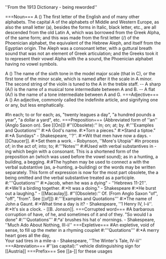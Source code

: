 ''From the 1913 Dictionary - being reworded''

===Noun===
A () The first letter of the English and of many other alphabets. The capital A of the alphabets of Middle and Western Europe, as also the small letter (a), besides the forms in Italic, black letter, etc., are all descended from the old Latin A, which was borrowed from the Greek Alpha, of the same form; and this was made from the first letter (/) of the Phoenician alphabet, the equivalent of the Hebrew Aleph, and itself from the Egyptian origin. The Aleph was a consonant letter, with a guttural breath sound that was not an element of Greek articulation; and the Greeks took it to represent their vowel Alpha with the a sound, the Phoenician alphabet having no vowel symbols.

A () The name of the sixth tone in the model major scale (that in C), or the first tone of the minor scale, which is named after it the scale in A minor. The second string of the violin is tuned to the A in the treble staff. -- A sharp (A/) is the name of a musical tone intermediate between A and B. -- A flat (A/) is the name of a tone intermediate between A and G.
===Adjective===
A () An adjective, commonly called the indefinite article, and signifying one or any, but less emphatically.

#In each; to or for each; as, "twenty leagues a day", "a hundred pounds a year", "a dollar a yard", etc.
===Preposition===
(Abbreviated form of ''an'' (Anglo Saxon on). See [[On]])
#''(Obsolete):'' In; on; at; by.
#:'''Examples and Quotations'''
#:*A God's name.
#:*Torn a pieces." 
#:*Stand a tiptoe." 
#:*A Sundays" - Shakespeare, ''?''. 
#:*Wit that men have now a days. - [[Chaucer]]. 
#:*Set them a work. - Robynson, ''More's Utopia''
#In process of; in the act of; into; to; 
#:'''Notes'''
#:#Used with verbal substantives in -ing which begin with a consonant. This is a shortened form of the preposition an (which was used before the vowel sound); as in a hunting, a building, a begging.
#:#The hyphen may be used to connect a with the verbal substantive (as, a-hunting, a-building) or the words may be written separately. This form of expression is now for the most part obsolete, the a being omitted and the verbal substantive treated as a participle.
#:'''Quotations'''
#:*Jacob, when he was a dying" - ''Hebrews 11-21''. 
#:*We'll a birding together. 
#:*It was a doing." - Shakespeare 
#:*He burst out a laughing." - [[Macaulay]]. 
#''(Obsolete):'' Of. (From Anglo Saxon "of", "off", "from". See [[of]])
#:'''Examples and Quotations'''
#:*The name of John a Gaunt.
#:*What time a day is it? - Shakespeare, ''1 Henry IV, I-ii''. 
#:*It's six a clock. - [[B. Jonson]].
===Corrupted word===
#A barbarous corruption of have, of he, and sometimes of it and of they.  "So would I a done"
#:'''Quotations'''
#:*a' brushes his hat o' mornings. - Shakespeare, ''Much Ado About Nothing, III-ii''
===Expletive===
#An expletive, void of sense, to fill up the meter in a rhyming couplet
#:'''Quotations'''
#:*A merry heart goes all the day, <br>Your sad tires in a mile-a - Shakespeare, ''The Winter's Tale, IV-iii''
===Abreviation===
#''(as capital):'' vehicle distinguishing sign for [[Austria]]
===Prefix===
See [[a-]] for these usages